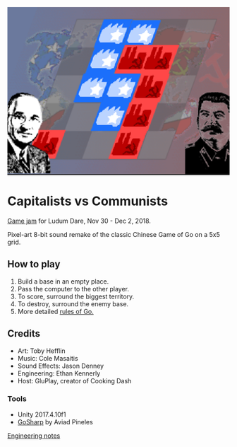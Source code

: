![Mock up](LudumDare43/Assets/Sprites/Mock.png)

# Capitalists vs Communists

[Game jam](https://ldjam.com/events/ludum-dare/43/$129381) for Ludum Dare, Nov 30 - Dec 2, 2018.

Pixel-art 8-bit sound remake of the classic Chinese Game of Go on a 5x5 grid.

## How to play

1. Build a base in an empty place.
1. Pass the computer to the other player.
1. To score, surround the biggest territory.
1. To destroy, surround the enemy base.
1. More detailed [rules of Go.](https://senseis.xmp.net/?BasicRulesOfGo)

## Credits

- Art: Toby Hefflin
- Music: Cole Masaitis
- Sound Effects: Jason Denney
- Engineering: Ethan Kennerly
- Host: GluPlay, creator of Cooking Dash

### Tools

- Unity 2017.4.10f1
- [GoSharp](https://github.com/paviad/GoSharp) by Aviad Pineles

[Engineering notes](engineering.md)
